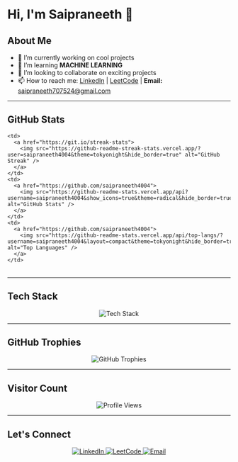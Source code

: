 # Hi, I'm Saipraneeth 👋

## About Me ##
- 🔭 I’m currently working on cool projects
- 🌱 I’m learning **MACHINE LEARNING**
- 👯 I’m looking to collaborate on exciting projects
- 📫 How to reach me: [LinkedIn](https://www.linkedin.com/in/saipraneeth-bachampally/) | [LeetCode](https://leetcode.com/u/klu2300031549/) | **Email:** saipraneeth707524@gmail.com

---

## GitHub Stats
<table align="center">
  <tr>
    
    <td>
      <a href="https://git.io/streak-stats">
        <img src="https://github-readme-streak-stats.vercel.app/?user=saipraneeth4004&theme=tokyonight&hide_border=true" alt="GitHub Streak" />
      </a>
    </td>
    <td>
      <a href="https://github.com/saipraneeth4004">
        <img src="https://github-readme-stats.vercel.app/api?username=saipraneeth4004&show_icons=true&theme=radical&hide_border=true" alt="GitHub Stats" />
      </a>
    </td>
    <td>
      <a href="https://github.com/saipraneeth4004">
        <img src="https://github-readme-stats.vercel.app/api/top-langs/?username=saipraneeth4004&layout=compact&theme=tokyonight&hide_border=true" alt="Top Languages" />
      </a>
    </td>
  </tr>
</table>

---

## Tech Stack
<p align="center">
  <img src="https://skillicons.dev/icons?i=html,css,js,react,nodejs,python,java,c,git,github" alt="Tech Stack" />
</p>

---

## GitHub Trophies
<p align="center">
  <img src="https://github-profile-trophy.vercel.app/?username=saipraneeth4004&theme=tokyonight&no-frame=true&no-bg=true" alt="GitHub Trophies" />
</p>

---

## Visitor Count
<p align="center">
  <img src="https://komarev.com/ghpvc/?username=saipraneeth4004&style=flat-square" alt="Profile Views" />
</p>

---

## Let's Connect ##
<p align="center">
  <a href="https://www.linkedin.com/in/saipraneeth-bachampally/">
    <img src="https://img.shields.io/badge/LinkedIn-%230077B5.svg?&style=for-the-badge&logo=linkedin&logoColor=white" alt="LinkedIn" />
  </a>
  <a href="https://leetcode.com/u/klu2300031549/">
    <img src="https://img.shields.io/badge/LeetCode-%23FFA116.svg?&style=for-the-badge&logo=leetcode&logoColor=black" alt="LeetCode" />
  </a>
  <a href="mailto:saipraneeth707524@gmail.com">
    <img src="https://img.shields.io/badge/Email-D14836.svg?&style=for-the-badge&logo=gmail&logoColor=white" alt="Email" />
  </a>
</p>
